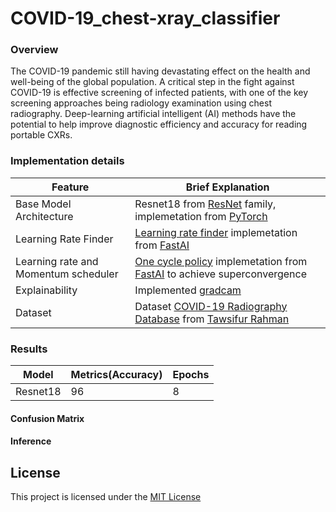 
# COVID-19_chest-xray_classifier

### Overview
The COVID-19 pandemic still having devastating effect on the health and well-being of the global population. A critical step in the fight against COVID-19 is effective screening of infected patients, with one of the key screening approaches being radiology examination using chest radiography. Deep-learning artificial intelligent (AI) methods have the potential to help improve diagnostic efficiency and accuracy for reading portable CXRs.



### Implementation details
| Feature | Brief Explanation |
| ------ | ------ |
| Base Model Architecture | Resnet18 from [ResNet](https://arxiv.org/abs/1512.03385) family, implemetation from [PyTorch](https://pytorch.org/)|
| Learning Rate Finder | [Learning rate finder](https://arxiv.org/abs/1506.01186) implemetation from [FastAI](https://www.fast.ai/) |
| Learning rate and  Momentum scheduler| [One cycle policy](https://arxiv.org/abs/1803.09820) implemetation from [FastAI](https://www.fast.ai/)  to achieve superconvergence |
| Explainability | Implemented [gradcam](https://arxiv.org/abs/1610.02391) |
| Dataset |  Dataset [COVID-19 Radiography Database](https://www.kaggle.com/tawsifurrahman/covid19-radiography-database) from [Tawsifur Rahman](https://www.kaggle.com/tawsifurrahman/datasets) |


### Results
| Model | Metrics(Accuracy) | Epochs |
| ------ | ------ | ------ |
| Resnet18 | 96 | 8 |

#### Confusion Matrix

#### Inference

## License
This project is licensed under the [MIT License](https://github.com/gurucharanmk/COVID-19_chest-xray_classifier/blob/main/LICENSE)
